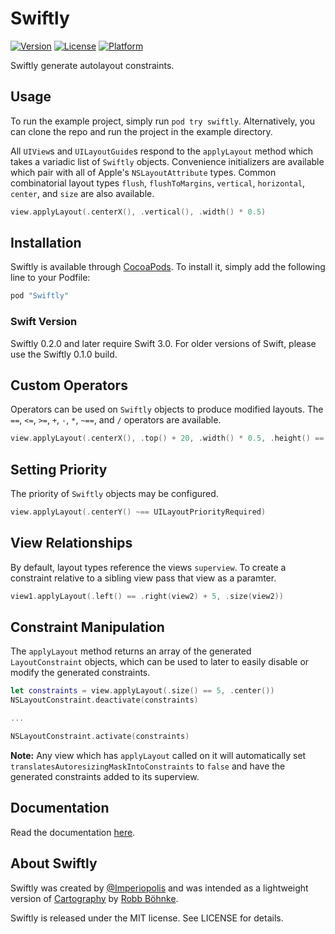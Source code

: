 # Swiftly

[![Version](https://img.shields.io/cocoapods/v/Swiftly.svg?style=flat)](http://cocoadocs.org/docsets/Swiftly)
[![License](https://img.shields.io/cocoapods/l/Swiftly.svg?style=flat)](http://cocoadocs.org/docsets/Swiftly)
[![Platform](https://img.shields.io/cocoapods/p/Swiftly.svg?style=flat)](http://cocoadocs.org/docsets/Swiftly)

Swiftly generate autolayout constraints.

## Usage

To run the example project, simply run `pod try swiftly`. Alternatively, you can clone the repo and run the project in the example directory.

All `UIView`s and `UILayoutGuide`s respond to the `applyLayout` method which takes a variadic list of `Swiftly` objects. Convenience initializers are available which pair with all of Apple's `NSLayoutAttribute` types. Common combinatorial layout types `flush`, `flushToMargins`, `vertical`, `horizontal`, `center`, and `size` are also available.

```swift
view.applyLayout(.centerX(), .vertical(), .width() * 0.5)
```

## Installation

Swiftly is available through [CocoaPods](http://cocoapods.org). To install
it, simply add the following line to your Podfile:

```ruby
pod "Swiftly"
```

### Swift Version

Swiftly 0.2.0 and later require Swift 3.0. For older versions of Swift, please use the Swiftly 0.1.0 build.

## Custom Operators

Operators can be used on `Swiftly` objects to produce modified layouts. The `==`, `<=`, `>=`, `+`, `-`, `*`, `~==`, and `/` operators are available.

```swift
view.applyLayout(.centerX(), .top() + 20, .width() * 0.5, .height() == 200)
```

## Setting Priority

The priority of `Swiftly` objects may be configured.

```swift
view.applyLayout(.centerY() ~== UILayoutPriorityRequired)
```

## View Relationships

By default, layout types reference the views `superview`. To create a constraint relative to a sibling view pass that view as a paramter.

```swift
view1.applyLayout(.left() == .right(view2) + 5, .size(view2))
```

## Constraint Manipulation

The `applyLayout` method returns an array of the generated `LayoutConstraint` objects, which can be used to later to easily disable or modify the generated constraints.

```swift
let constraints = view.applyLayout(.size() == 5, .center())
NSLayoutConstraint.deactivate(constraints)

...

NSLayoutConstraint.activate(constraints)

```

__Note:__ Any view which has `applyLayout` called on it will automatically set `translatesAutoresizingMaskIntoConstraints` to `false` and have the generated constraints added to its superview.

## Documentation

Read the documentation [here](http://cocoadocs.org/docsets/Grapher).

## About Swiftly

Swiftly was created by [@Imperiopolis](https://twitter.com/Imperiopolis) and was intended as a lightweight version of [Cartography](https://github.com/robb/cartography) by [Robb Böhnke](https://github.com/robb).

Swiftly is released under the MIT license. See LICENSE for details.
